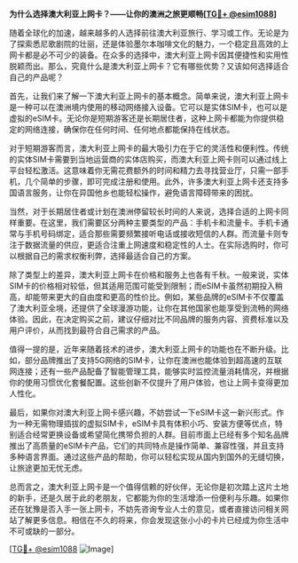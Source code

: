 **为什么选择澳大利亚上网卡？——让你的澳洲之旅更顺畅[[TG💪+ @esim1088](https://t.me/s/esim1088)]**

随着全球化的加速，越来越多的人选择前往澳大利亚旅行、学习或工作。无论是为了探索悉尼歌剧院的壮丽，还是体验墨尔本咖啡文化的魅力，一个稳定且高效的上网卡都是必不可少的装备。在众多的选择中，澳大利亚上网卡因其便捷性和实用性脱颖而出。那么，究竟什么是澳大利亚上网卡？它有哪些优势？又该如何选择适合自己的产品呢？

首先，让我们来了解一下澳大利亚上网卡的基本概念。简单来说，澳大利亚上网卡是一种可以在澳洲境内使用的移动网络接入设备。它可以是实体SIM卡，也可以是虚拟的eSIM卡。无论你是短期游客还是长期居住者，这种上网卡都能为你提供稳定的网络连接，确保你在任何时间、任何地点都能保持在线状态。

对于短期游客而言，澳大利亚上网卡的最大吸引力在于它的灵活性和便利性。传统的实体SIM卡需要到当地运营商的实体店购买，而澳大利亚上网卡则可以通过线上平台轻松激活。这意味着你无需花费额外的时间和精力去寻找营业厅，只需一部手机，几个简单的步骤，即可完成注册和使用。此外，许多澳大利亚上网卡还支持多国语言服务，让你在异国他乡也能轻松操作，避免语言障碍带来的困扰。

当然，对于长期居住者或计划在澳洲停留较长时间的人来说，选择合适的上网卡同样重要。在这里，我们需要区分两种主要类型的产品：手机卡和流量卡。手机卡通常与手机号码绑定，适合那些需要频繁接听电话或接收短信的人群。而流量卡则专注于数据流量的供应，更适合注重上网速度和稳定性的人士。在实际选购时，你可以根据自己的需求权衡利弊，选择最适合自己的方案。

除了类型上的差异，澳大利亚上网卡在价格和服务上也各有千秋。一般来说，实体SIM卡的价格相对较低，但其适用范围可能受到限制；而eSIM卡虽然初期投入稍高，却能带来更大的自由度和更高的性价比。例如，某些品牌的eSIM卡不仅覆盖了澳大利亚全境，还提供了全球漫游功能，让你在其他国家也能享受到流畅的网络体验。因此，在决定购买之前，建议仔细对比不同品牌的服务内容、资费标准以及用户评价，从而找到最符合自己需求的产品。

值得一提的是，近年来随着技术的进步，澳大利亚上网卡的功能也在不断升级。比如，部分品牌推出了支持5G网络的SIM卡，让你在澳洲也能体验到超高速的互联网连接；还有一些产品配备了智能管理工具，能够实时监控流量消耗情况，并根据你的使用习惯优化套餐配置。这些创新不仅提升了用户体验，也让上网卡变得更加人性化。

最后，如果你对澳大利亚上网卡感兴趣，不妨尝试一下eSIM卡这一新兴形式。作为一种无需物理插拔的虚拟SIM卡，eSIM卡具有体积小巧、安装方便等优点，特别适合经常更换设备或希望简化携带负担的人群。目前市面上已经有多个知名品牌推出了高质量的eSIM卡产品，它们的共同特点是操作简单、兼容性强，并且支持多种语言界面。通过这些产品的帮助，你可以轻松实现从国内到国外的无缝切换，让旅途更加无忧无虑。

总而言之，澳大利亚上网卡是一个值得信赖的好伙伴，无论你是初次踏上这片土地的新手，还是久居于此的老朋友，它都能为你的生活增添一份便利与乐趣。如果你还在犹豫是否入手一张上网卡，不妨先咨询专业人士的意见，或者直接访问相关网站了解更多信息。相信在不久的将来，你会发现这张小小的卡片已经成为你生活中不可或缺的一部分。

[[TG💪+ @esim1088](https://t.me/s/esim1088) ![Image](https://i.postimg.cc/4NQfJmqS/Snipaste-2025-05-13-00-14-12.png)]